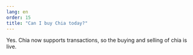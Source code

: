 ```yaml
---
lang: en
order: 15
title: "Can I buy Chia today?"
---
```


Yes. Chia now supports transactions, so the buying and selling of chia is live.